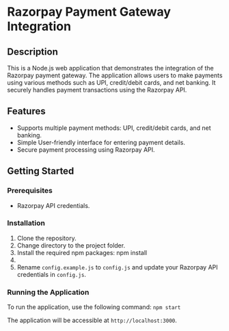 # Razorpay Payment Gateway Integration

## Description

This is a Node.js web application that demonstrates the integration of the Razorpay payment gateway. The application allows users to make payments using various methods such as UPI, credit/debit cards, and net banking. It securely handles payment transactions using the Razorpay API.

## Features

- Supports multiple payment methods: UPI, credit/debit cards, and net banking.
- Simple User-friendly interface for entering payment details.
- Secure payment processing using Razorpay API.

## Getting Started

### Prerequisites

- Razorpay API credentials.

### Installation

1. Clone the repository.
2. Change directory to the project folder.
3. Install the required npm packages: npm install
4. 
4. Rename `config.example.js` to `config.js` and update your Razorpay API credentials in `config.js`.

### Running the Application

To run the application, use the following command:
```npm start```

The application will be accessible at `http://localhost:3000`.





